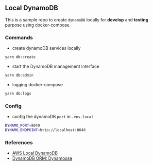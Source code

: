 ## Local DynamoDB

This is a sample repo to create `dynamoDB` locally for **develop** and **testing** purpose using docker-compose.

### Commands
- create dynamoDB services locally
```sh
yarn db:create
```
- start the DynamoDB management Interface
```sh
yarn db:admin
```
- logging docker-compose
```sh
yarn db:logs
```

### Config
- config the dynamoDB `port` in `.env.local`
```sh
DYNAMO_PORT=8040
DYNAMO_ENDPOINT=http://localhost:8040
```

### References
- [AWS Local DynamoDB](https://docs.aws.amazon.com/amazondynamodb/latest/developerguide/DynamoDBLocal.UsageNotes.html)
- [DynamoDB ORM: Dynamoose](https://dynamoosejs.com/getting_started/Introduction)